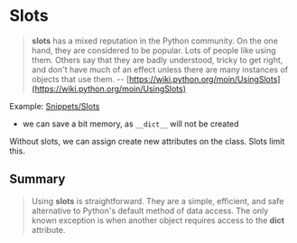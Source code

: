 # Slots

> __slots__ has a mixed reputation in the Python community. On the one hand,
> they are considered to be popular. Lots of people like using them. Others say
> that they are badly understood, tricky to get right, and don't have much of an
> effect unless there are many instances of objects that use them. -- [https://wiki.python.org/moin/UsingSlots](https://wiki.python.org/moin/UsingSlots)

Example: [Snippets/Slots](Snippets/Slots)

* we can save a bit memory, as `__dict__` will not be created

Without slots, we can assign create new attributes on the class. Slots limit this.

## Summary

> Using __slots__ is straightforward. They are a simple, efficient, and safe
> alternative to Python's default method of data access. The only known
> exception is when another object requires access to the __dict__ attribute. 